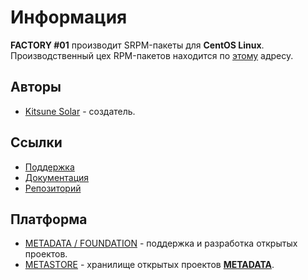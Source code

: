 # Информация

**FACTORY #01** производит SRPM-пакеты для **CentOS Linux**. Производственный цех RPM-пакетов находится по [этому](https://copr.fedorainfracloud.org/coprs/metastore/) адресу.

## Авторы

- [Kitsune Solar](https://kitsune.solar/) - создатель.

## Ссылки

- [Поддержка](https://sysadmins.community/)
- [Документация](https://sysadmins.wiki/)
- [Репозиторий](https://copr.fedorainfracloud.org/coprs/metastore/)

## Платформа

- [METADATA / FOUNDATION](https://metadata.foundation/) - поддержка и разработка открытых проектов.
- [METASTORE](https://metastore.pro/) - хранилище открытых проектов [**METADATA**](https://metadata.foundation/).
